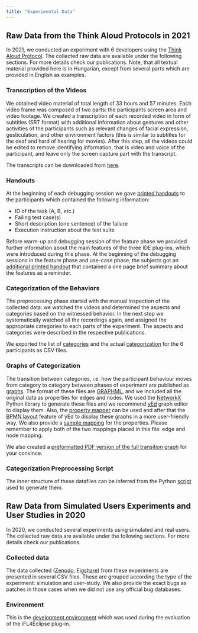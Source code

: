 ```yaml
---
title: "Experimental Data"
---
```

## Raw Data from the Think Aloud Protocols in 2021

In 2021, we conducted an experiment with 6 developers using the [Think Aloud Protocol](https://psycnet.apa.org/record/1980-24435-001). The collected raw data are available under the following sections. For more details check our publications. Note, that all textual material provided here is in Hungarian, except from several parts which are provided in English as examples.

### Transcription of the Videos

We obtained video material of total length of 33 hours and 57 minutes.
Each video frame was composed of two parts: the participants screen area and video footage.
We created a transcription of each recorded video in form of subtitles (SRT format) with additional information about gestures and other activities of the participants such as relevant changes of facial expression, gesticulation, and other environment factors (this is similar to subtitles for the deaf and hard of hearing for movies).
After this step, all the videos could be edited to remove identifying information, that is video and voice of the participant, and leave only the screen capture part with the transcript.

The transcripts can be downloaded from [here](https://github.com/InteractiveFaultLocalization/think-aloud-utils/tree/iFL2021/video-logs).

### Handouts

At the beginning of each debugging session we gave [printed handouts](https://github.com/InteractiveFaultLocalization/think-aloud-utils/blob/iFL2021/handouts/tasks.pdf) to the participants which contained the following information:

+ ID of the task (A, B, etc.)
+ Failing test case(s)
+ Short description (one sentence) of the failure
+ Execution instruction about the test suite

Before warm-up and debugging session of the feature phase we provided further information about the main features of the three IDE plug-ins, which were introduced during this phase.
At the beginning of the debugging sessions in the feature phase and use-case phase, the subjects got an [additional printed handout](https://github.com/InteractiveFaultLocalization/think-aloud-utils/blob/iFL2021/handouts/tools.pdf) that contained a one page brief summary about the features as a reminder.

### Categorization of the Behaviors

The preprocessing phase started with the manual inspection of the collected data: we watched the videos and determined the aspects and categories based on the witnessed behavior.
In the next step we systematically watched all the recordings again, and assigned the appropriate categories to each parts of the experiment.
The aspects and categories were described in the respective publications.

We exported the list of [categories](https://github.com/InteractiveFaultLocalization/think-aloud-utils/blob/iFL2021/preprocessing/macros.csv) and the actual [categorization](https://github.com/InteractiveFaultLocalization/think-aloud-utils/blob/iFL2021/preprocessing/categorization.csv) for the 6 participants as CSV files.

### Graphs of Categorization

The transition between categories, i.e. how the participant behaviour moves from category to category between phases of experiment are published as [graphs](https://github.com/search?q=repo%3AInteractiveFaultLocalization%2Fthink-aloud-utils+extension%3Agraphml+path%3A%2Fpreprocessing%2F&type=Code&ref=advsearch&l=&l=).
The format of these files are [GRAPHML](http://graphml.graphdrawing.org/), and we included all the original data as properties for edges and nodes.
We used the [NetworkX](https://networkx.org/) Python library to generate these files and we recommend [yEd](https://www.yworks.com/products/yed) graph editor to display them.
Also, the [property mapper](https://yed.yworks.com/support/manual/properties_mapper.html) can be used and after that the [BPMN layout](https://yed.yworks.com/support/manual/layout_bpmn.html) feature of yEd to display these graphs in a more user-friendly way. We also provide a [sample mapping](https://github.com/InteractiveFaultLocalization/think-aloud-utils/blob/iFL2021/preprocessing/ifl.cnfx) for the properties. Please remember to apply both of the two mappings placed in this file: edge and node mapping.

We also created a [preformatted PDF version of the full transition graph](https://github.com/InteractiveFaultLocalization/think-aloud-utils/blob/iFL2021/preprocessing/arcs_full.pdf) for your convince.

### Categorization Preprocessing Script

The inner structure of these datafiles can be inferred from the Python [script](https://github.com/InteractiveFaultLocalization/think-aloud-utils/blob/iFL2021/preprocessing/main.py) used to generate them.

## Raw Data from Simulated Users Experiments and User Studies in 2020

In 2020, we conducted several experiments using simulated and real users.
The collected raw data are available under the following sections. For more details check our publications.

### Collected data

The data collected ([Zenodo](https://doi.org/10.5281/zenodo.4658314), [Figshare](https://doi.org/10.6084/m9.figshare.c.5099597.v2)) from these experiments are presented in several CSV files. These are grouped according the type of the experiment: simulation and user-study.
We also provide the exact bugs as patches in those cases when we did not use any official bug databases.

### Environment

This is the [development environment](https://figshare.com/articles/software/Software_for_Experiments_with_Interactive_Fault_Localization_Using_Simulated_and_Real_Users/12845921?backTo=/collections/Supplemental_Material_for_Experiments_with_Interactive_Fault_Localization_Using_Simulated_and_Real_Users/5099597) which was used during the evaluation of the iFL4Eclipse plug-in.
